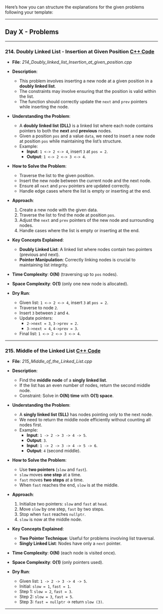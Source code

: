 Here’s how you can structure the explanations for the given problems following your template:  

---

## Day X - Problems  

---

### 214. **Doubly Linked List - Insertion at Given Position** [C++ Code](./_214_Doubly_linked_list_Insertion_at_given_position.cpp)  

- **File**: _214_Doubly_linked_list_Insertion_at_given_position.cpp_  
- **Description**:  
  - This problem involves inserting a new node at a given position in a **doubly linked list**.  
  - The constraints may involve ensuring that the position is valid within the list.  
  - The function should correctly update the `next` and `prev` pointers while inserting the node.  

- **Understanding the Problem**:  
  - A **doubly linked list (DLL)** is a linked list where each node contains pointers to both the **next** and **previous** nodes.  
  - Given a position `pos` and a value `data`, we need to insert a new node at position `pos` while maintaining the list’s structure.  
  - Example:  
    - **Input**: `1 <-> 2 <-> 4`, insert `3` at `pos = 2`.  
    - **Output**: `1 <-> 2 <-> 3 <-> 4`.  

- **How to Solve the Problem**:  
  - Traverse the list to the given position.  
  - Insert the new node between the current node and the next node.  
  - Ensure all `next` and `prev` pointers are updated correctly.  
  - Handle edge cases where the list is empty or inserting at the end.  

- **Approach**:  
  1. Create a new node with the given data.  
  2. Traverse the list to find the node at position `pos`.  
  3. Adjust the `next` and `prev` pointers of the new node and surrounding nodes.  
  4. Handle cases where the list is empty or inserting at the end.  

- **Key Concepts Explained**:  
  - **Doubly Linked List**: A linked list where nodes contain two pointers (previous and next).  
  - **Pointer Manipulation**: Correctly linking nodes is crucial to maintaining list integrity.  

- **Time Complexity**: **O(N)** (traversing up to `pos` nodes).  
- **Space Complexity**: **O(1)** (only one new node is allocated).  

- **Dry Run**:  
  - Given list: `1 <-> 2 <-> 4`, insert `3` at `pos = 2`.  
  - Traverse to node `2`.  
  - Insert `3` between `2` and `4`.  
  - Update pointers:  
    - `2->next = 3`, `3->prev = 2`.  
    - `3->next = 4`, `4->prev = 3`.  
  - Final list: `1 <-> 2 <-> 3 <-> 4`.  

---

### 215. **Middle of the Linked List** [C++ Code](./_215_Middle_of_the_Linked_List.cpp)  

- **File**: _215_Middle_of_the_Linked_List.cpp_  
- **Description**:  
  - Find the **middle node** of a **singly linked list**.  
  - If the list has an even number of nodes, return the second middle node.  
  - Constraint: Solve in **O(N) time** with **O(1) space**.  

- **Understanding the Problem**:  
  - A **singly linked list (SLL)** has nodes pointing only to the next node.  
  - We need to return the middle node efficiently without counting all nodes first.  
  - Example:  
    - **Input**: `1 -> 2 -> 3 -> 4 -> 5`.  
    - **Output**: `3`.  
    - **Input**: `1 -> 2 -> 3 -> 4 -> 5 -> 6`.  
    - **Output**: `4` (second middle).  

- **How to Solve the Problem**:  
  - Use **two pointers** (`slow` and `fast`).  
  - `slow` moves **one step** at a time.  
  - `fast` moves **two steps** at a time.  
  - When `fast` reaches the end, `slow` is at the middle.  

- **Approach**:  
  1. Initialize two pointers: `slow` and `fast` at `head`.  
  2. Move `slow` by one step, `fast` by two steps.  
  3. Stop when `fast` reaches `nullptr`.  
  4. `slow` is now at the middle node.  

- **Key Concepts Explained**:  
  - **Two Pointer Technique**: Useful for problems involving list traversal.  
  - **Singly Linked List**: Nodes have only a `next` pointer.  

- **Time Complexity**: **O(N)** (each node is visited once).  
- **Space Complexity**: **O(1)** (only pointers used).  

- **Dry Run**:  
  - Given list: `1 -> 2 -> 3 -> 4 -> 5`.  
  - Initial: `slow = 1`, `fast = 1`.  
  - Step 1: `slow = 2`, `fast = 3`.  
  - Step 2: `slow = 3`, `fast = 5`.  
  - Step 3: `fast = nullptr` → return `slow (3)`.  

---
